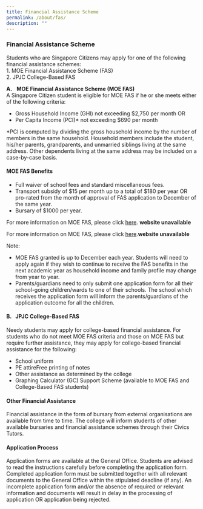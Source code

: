 ```yaml
---
title: Financial Assistance Scheme
permalink: /about/fas/
description: ""
---
```

### **Financial Assistance Scheme**

Students who are Singapore Citizens may apply for one of the following financial assistance schemes:<br>
1\.  MOE Financial Assistance Scheme (FAS)<br>
2\.  JPJC College-Based FAS

**A.**   **MOE Financial Assistance Scheme (MOE FAS)**<br>
A Singapore Citizen student is eligible for MOE FAS if he or she meets either of the following criteria:
*   Gross Household Income (GHI) not exceeding $2,750 per month OR<br>
*   Per Capita Income (PCI)\* not exceeding $690 per month

\*PCI is computed by dividing the gross household income by the number of members in the same household. Household members include the student, his/her parents, grandparents, and unmarried siblings living at the same address. Other dependents living at the same address may be included on a case-by-case basis.

#### **MOE FAS Benefits**
*   Full waiver of school fees and standard miscellaneous fees.
*   Transport subsidy of $15 per month up to a total of $180 per year OR pro-rated from the month of approval of FAS application to December of the same year.
*   Bursary of $1000 per year.

For more information on MOE FAS, please click [here](https://www.moe.gov.sg/education/financial-assistance). **website unavailable**

For more information on MOE FAS, please click [here](https://www.moe.gov.sg/education/financial-assistance).**website unavailable**

Note:<br>
*   MOE FAS granted is up to December each year. Students will need to apply again if they wish to continue to receive the FAS benefits in the next academic year as household income and family profile may change from year to year.
*   Parents/guardians need to only submit one application form for all their school-going children/wards to one of their schools. The school which receives the application form will inform the parents/guardians of the application outcome for all the children.

#### **B.**   **JPJC College-Based FAS**
Needy students may apply for college-based financial assistance. For students who do not meet MOE FAS criteria and those on MOE FAS but require further assistance, they may apply for college-based financial assistance for the following:

*   School uniform
*   PE attireFree printing of notes
*   Other assistance as determined by the college
*   Graphing Calculator (GC) Support Scheme (available to MOE FAS and College-Based FAS students)

#### **Other Financial Assistance**
Financial assistance in the form of bursary from external organisations are available from time to time. The college will inform students of other available bursaries and financial assistance schemes through their Civics Tutors.

#### **Application Process**
Application forms are available at the General Office. Students are advised to read the instructions carefully before completing the application form. Completed application form must be submitted together with all relevant documents to the General Office within the stipulated deadline (if any). An incomplete application form and/or the absence of required or relevant information and documents will result in delay in the processing of application OR application being rejected.
